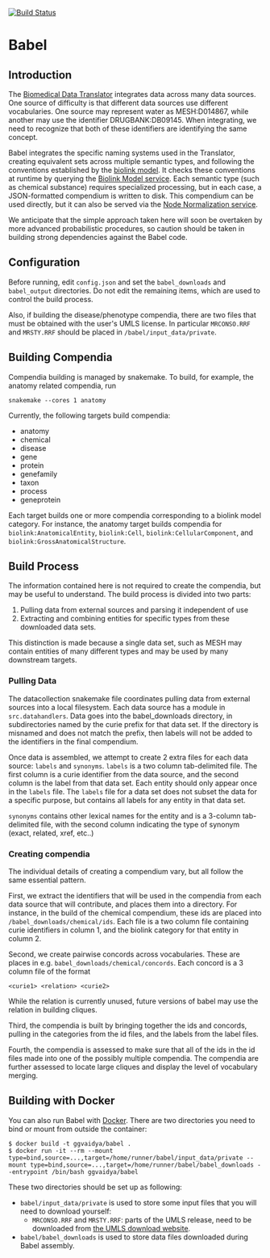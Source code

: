 [![Build Status](https://travis-ci.com/TranslatorIIPrototypes/Babel.svg?branch=master)](https://travis-ci.com/TranslatorIIPrototypes/Babel)

# Babel

## Introduction

The [Biomedical Data Translator](https://ncats.nih.gov/translator) integrates data across many data sources.  One
source of difficulty is that different data sources use different vocabularies.
One source may represent water as MESH:D014867, while another may use the
identifier DRUGBANK:DB09145.   When integrating, we need to recognize that 
both of these identifiers are identifying the same concept.

Babel integrates the specific naming systems used in the Translator, 
creating equivalent sets across multiple semantic types, and following the
conventions established by the [biolink model](https://github.com/biolink/biolink-model).  It checks these conventions
at runtime by querying the [Biolink Model service](https://github.com/TranslatorIIPrototypes/bl_lookup).  Each semantic type (such as 
chemical substance) requires specialized processing, but in each case, a 
JSON-formatted compendium is written to disk.  This compendium can be used 
directly, but it can also be served via the [Node Normalization service](https://github.com/TranslatorIIPrototypes/NodeNormalization).

We anticipate that the simple approach taken here will soon be overtaken by
more advanced probabilistic procedures, so caution should be taken in building
strong dependencies against the Babel code.

## Configuration

Before running, edit `config.json` and set the `babel_downloads` and `babel_output` directories.  Do not edit the
remaining items, which are used to control the build process.

Also, if building the disease/phenotype compendia, there are two files that 
must be obtained with the user's UMLS license.  In particular `MRCONSO.RRF` 
and `MRSTY.RRF` should be placed in `/babel/input_data/private`.

## Building Compendia

Compendia building is managed by snakemake.  To build, for example, the anatomy related compendia, run

```snakemake --cores 1 anatomy```

Currently, the following targets build compendia:
* anatomy
* chemical
* disease
* gene
* protein
* genefamily
* taxon
* process
* geneprotein

Each target builds one or more compendia corresponding to a biolink model category.  For instance, the anatomy target 
builds compendia for `biolink:AnatomicalEntity`, `biolink:Cell`, `biolink:CellularComponent`, and `biolink:GrossAnatomicalStructure`.

## Build Process

The information contained here is not required to create the compendia, but may be useful to understand.  The build process is 
divided into two parts:

1. Pulling data from external sources and parsing it independent of use
2. Extracting and combining entities for specific types from these downloaded data sets.

This distinction is made because a single data set, such as MESH may contain entities of many different types and may be 
used by many downstream targets.

### Pulling Data

The datacollection snakemake file coordinates pulling data from external sources into a local filesystem.  Each data source 
has a module in `src.datahandlers`.  Data goes into the babel_downloads directory, in subdirectories named by the curie prefix
for that data set.  If the directory is misnamed and does not match the prefix, then labels will not be added to the identifiers
in the final compendium.

Once data is assembled, we attempt to create 2 extra files for each data source: `labels` and `synonyms`.   `labels` is a two
column tab-delimited file. The first column is a curie identifier from the data source, and the second column is the label
from that data set.  Each entity should only appear once in the `labels` file.
The `labels` file for a data set does not subset the data for a specific purpose, but contains all 
labels for any entity in that data set.  

`synonyms` contains other lexical names for the entity and is a 3-column tab-delimited file, with the second column
indicating the type of synonym (exact, related, xref, etc..)

### Creating compendia

The individual details of creating a compendium vary, but all follow the same essential pattern.  

First, we extract the identifiers that will be used in the compendia from each data source that will contribute, and
places them into a directory.  For instance, in the build of the chemical compendium, these ids are placed into 
`/babel_downloads/chemical/ids`. Each file is a two column file containing curie identifiers in column 1, and the biolink
category for that entity in column 2.  

Second, we create pairwise concords across vocabularies.  These are places in e.g. `babel_downloads/chemical/concords`. 
Each concord is a 3 column file of the format

`<curie1> <relation> <curie2>`

While the relation is currently unused, future versions of babel may use the relation in building cliques.

Third, the compendia is built by bringing together the ids and concords, pulling in the categories from the id files, 
and the labels from the label files.

Fourth, the compendia is assessed to make sure that all of the ids in the id files made into one of the possibly multiple 
compendia.  The compendia are further assessed to locate large cliques and display the level of vocabulary merging.

## Building with Docker

You can also run Babel with [Docker](https://www.docker.com/). There are
two directories you need to bind or mount from outside the container:

```
$ docker build -t ggvaidya/babel .
$ docker run -it --rm --mount type=bind,source=...,target=/home/runner/babel/input_data/private --mount type=bind,source=...,target=/home/runner/babel/babel_downloads --entrypoint /bin/bash ggvaidya/babel
```

These two directories should be set up as following:
* `babel/input_data/private` is used to store some input files
  that you will need to download yourself:
    * `MRCONSO.RRF` and `MRSTY.RRF`: parts of the UMLS release, need to be downloaded from [the UMLS download website](https://www.nlm.nih.gov/research/umls/licensedcontent/umlsknowledgesources.html).
* `babel/babel_downloads` is used to store data files downloaded during Babel assembly.
